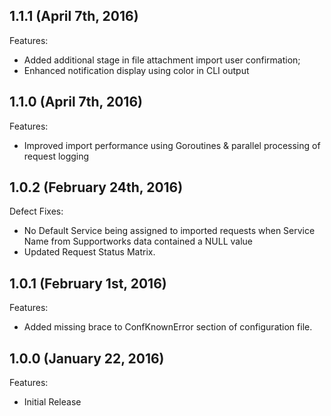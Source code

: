 ## 1.1.1 (April 7th, 2016)

Features:

  - Added additional stage in file attachment import user confirmation;
  - Enhanced notification display using color in CLI output

## 1.1.0 (April 7th, 2016)

Features:

  - Improved import performance using Goroutines & parallel processing of request logging

## 1.0.2 (February 24th, 2016)

Defect Fixes:

  - No Default Service being assigned to imported requests when Service Name from Supportworks data contained a NULL value
  - Updated Request Status Matrix.

## 1.0.1 (February 1st, 2016)

Features:

  - Added missing brace to ConfKnownError section of configuration file.

## 1.0.0 (January 22, 2016)

Features:

  - Initial Release
